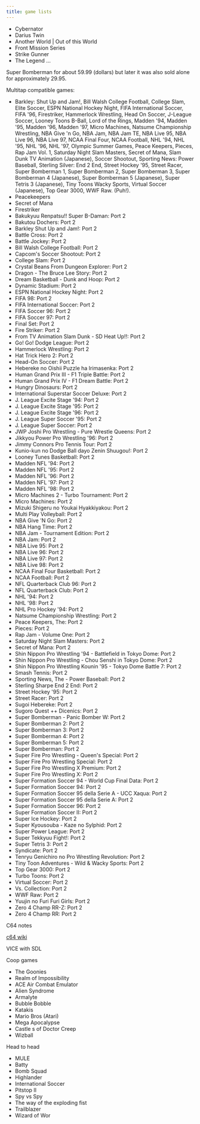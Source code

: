 ```yaml
---
title: game lists
---
```



- Cybernator
- Darius Twin
- Another World | Out of this World
- Front Mission Series
- Strike Gunner
- The Legend ...

Super Bomberman for about 59.99 (dollars) but later it was also sold alone for approximately 29.95.

Multitap compatible games:

- Barkley: Shut Up and Jam!, Bill Walsh College Football, College Slam, Elite Soccer, ESPN National Hockey Night, FIFA International Soccer, FIFA '96, Firestriker, Hammerlock Wrestling, Head On Soccer, J-League Soccer, Looney Toons B-Ball, Lord of the Rings, Madden '94, Madden '95, Madden '96, Madden '97, Micro Machines, Natsume Championship Wrestling, NBA Give 'n Go, NBA Jam, NBA Jam TE, NBA Live 95, NBA Live 96, NBA Live 97, NCAA Final Four, NCAA Football, NHL '94, NHL '95, NHL '96, NHL '97, Olympic Summer Games, Peace Keepers, Pieces, Rap Jam Vol. 1, Saturday Night Slam Masters, Secret of Mana, Slam Dunk TV Animation (Japanese), Soccer Shootout, Sporting News: Power Baseball, Sterling Silver: End 2 End, Street Hockey '95, Street Racer, Super Bomberman 1, Super Bomberman 2, Super Bomberman 3, Super Bomberman 4 (Japanese), Super Bomberman 5 (Japanese), Super Tetris 3 (Japanese), Tiny Toons Wacky Sports, Virtual Soccer (Japanese), Top Gear 3000, WWF Raw. (Puh!).
- Peacekeepers
- Secret of Mana
- Firestriker
- Bakukyuu Renpatsu!! Super B-Daman: Port 2
- Bakutou Dochers: Port 2
- Barkley Shut Up and Jam!: Port 2
- Battle Cross: Port 2
- Battle Jockey: Port 2
- Bill Walsh College Football: Port 2
- Capcom's Soccer Shootout: Port 2
- College Slam: Port 2
- Crystal Beans From Dungeon Explorer: Port 2
- Dragon - The Bruce Lee Story: Port 2
- Dream Basketball - Dunk and Hoop: Port 2
- Dynamic Stadium: Port 2
- ESPN National Hockey Night: Port 2
- FIFA 98: Port 2
- FIFA International Soccer: Port 2
- FIFA Soccer 96: Port 2
- FIFA Soccer 97: Port 2
- Final Set: Port 2
- Fire Striker: Port 2
- From TV Animation Slam Dunk - SD Heat Up!!: Port 2
- Go! Go! Dodge League: Port 2
- Hammerlock Wrestling: Port 2
- Hat Trick Hero 2: Port 2
- Head-On Soccer: Port 2
- Hebereke no Oishii Puzzle ha Irimasenka: Port 2
- Human Grand Prix III - F1 Triple Battle: Port 2
- Human Grand Prix IV - F1 Dream Battle: Port 2
- Hungry Dinosaurs: Port 2
- International Superstar Soccer Deluxe: Port 2
- J. League Excite Stage '94: Port 2
- J. League Excite Stage '95: Port 2
- J. League Excite Stage '96: Port 2
- J. League Super Soccer '95: Port 2
- J. League Super Soccer: Port 2
- JWP Joshi Pro Wrestling - Pure Wrestle Queens: Port 2
- Jikkyou Power Pro Wrestling '96: Port 2
- Jimmy Connors Pro Tennis Tour: Port 2
- Kunio-kun no Dodge Ball dayo Zenin Shuugou!: Port 2
- Looney Tunes Basketball: Port 2
- Madden NFL '94: Port 2
- Madden NFL '95: Port 2
- Madden NFL '96: Port 2
- Madden NFL '97: Port 2
- Madden NFL '98: Port 2
- Micro Machines 2 - Turbo Tournament: Port 2
- Micro Machines: Port 2
- Mizuki Shigeru no Youkai Hyakkiyakou: Port 2
- Multi Play Volleyball: Port 2
- NBA Give 'N Go: Port 2
- NBA Hang Time: Port 2
- NBA Jam - Tournament Edition: Port 2
- NBA Jam: Port 2
- NBA Live 95: Port 2
- NBA Live 96: Port 2
- NBA Live 97: Port 2
- NBA Live 98: Port 2
- NCAA Final Four Basketball: Port 2
- NCAA Football: Port 2
- NFL Quarterback Club 96: Port 2
- NFL Quarterback Club: Port 2
- NHL '94: Port 2
- NHL '98: Port 2
- NHL Pro Hockey '94: Port 2
- Natsume Championship Wrestling: Port 2
- Peace Keepers, The: Port 2
- Pieces: Port 2
- Rap Jam - Volume One: Port 2
- Saturday Night Slam Masters: Port 2
- Secret of Mana: Port 2
- Shin Nippon Pro Wrestling '94 - Battlefield in Tokyo Dome: Port 2
- Shin Nippon Pro Wrestling - Chou Senshi in Tokyo Dome: Port 2
- Shin Nippon Pro Wrestling Kounin '95 - Tokyo Dome Battle 7: Port 2
- Smash Tennis: Port 2
- Sporting News, The - Power Baseball: Port 2
- Sterling Sharpe End 2 End: Port 2
- Street Hockey '95: Port 2
- Street Racer: Port 2
- Sugoi Hebereke: Port 2
- Sugoro Quest ++ Dicenics: Port 2
- Super Bomberman - Panic Bomber W: Port 2
- Super Bomberman 2: Port 2
- Super Bomberman 3: Port 2
- Super Bomberman 4: Port 2
- Super Bomberman 5: Port 2
- Super Bomberman: Port 2
- Super Fire Pro Wrestling - Queen's Special: Port 2
- Super Fire Pro Wrestling Special: Port 2
- Super Fire Pro Wrestling X Premium: Port 2
- Super Fire Pro Wrestling X: Port 2
- Super Formation Soccer 94 - World Cup Final Data: Port 2
- Super Formation Soccer 94: Port 2
- Super Formation Soccer 95 della Serie A - UCC Xaqua: Port 2
- Super Formation Soccer 95 della Serie A: Port 2
- Super Formation Soccer 96: Port 2
- Super Formation Soccer II: Port 2
- Super Ice Hockey: Port 2
- Super Kyousouba - Kaze no Sylphid: Port 2
- Super Power League: Port 2
- Super Tekkyuu Fight!: Port 2
- Super Tetris 3: Port 2
- Syndicate: Port 2
- Tenryu Genichiro no Pro Wrestling Revolution: Port 2
- Tiny Toon Adventures - Wild & Wacky Sports: Port 2
- Top Gear 3000: Port 2
- Turbo Toons: Port 2
- Virtual Soccer: Port 2
- Vs. Collection: Port 2
- WWF Raw: Port 2
- Yuujin no Furi Furi Girls: Port 2
- Zero 4 Champ RR-Z: Port 2
- Zero 4 Champ RR: Port 2

C64 notes

[c64 wiki](https://www.c64.wiki.com/index.php)

VICE with SDL

Coop games

- The Goonies
- Realm of Impossibility
- ACE Air Combat Emulator
- Alien Syndrome
- Armalyte
- Bubble Bobble
- Katakis
- Mario Bros (Atari)
- Mega Apocalypse
- Castle s of Doctor Creep
- Wizball

Head to head

- MULE
- Batty
- Bomb Squad
- Highlander
- International Soccer
- Pitstop II
- Spy vs Spy
- The way of the exploding fist
- Trailblazer
- Wizard of Wor

